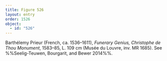 ```yaml
---
title: Figure 526
layout: entry
order: 1526
object:
  - id: "526"
---
```


Barthélemy Prieur (French, ca. 1536–1611), *Funerary Genius, Christophe de Thou Monument*, 1583–85, L. 109 cm (Musée du Louvre, inv. MR 1685). See %%Seelig-Teuwen, Bourgarit, and Bewer 2014%%.
